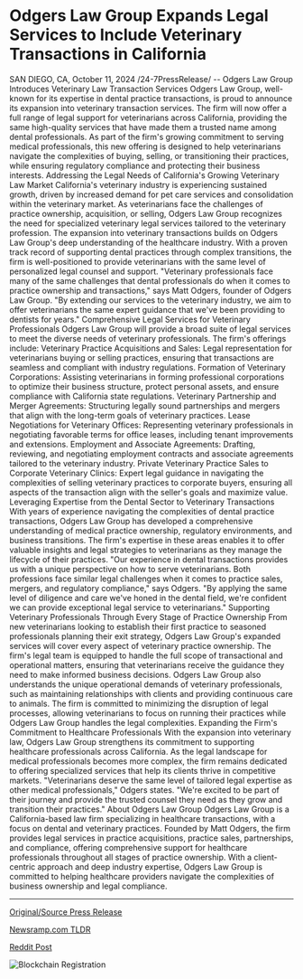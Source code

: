 # Odgers Law Group Expands Legal Services to Include Veterinary Transactions in California

SAN DIEGO, CA, October 11, 2024 /24-7PressRelease/ -- Odgers Law Group Introduces Veterinary Law Transaction Services  Odgers Law Group, well-known for its expertise in dental practice transactions, is proud to announce its expansion into veterinary transaction services. The firm will now offer a full range of legal support for veterinarians across California, providing the same high-quality services that have made them a trusted name among dental professionals.  As part of the firm's growing commitment to serving medical professionals, this new offering is designed to help veterinarians navigate the complexities of buying, selling, or transitioning their practices, while ensuring regulatory compliance and protecting their business interests.  Addressing the Legal Needs of California's Growing Veterinary Law Market California's veterinary industry is experiencing sustained growth, driven by increased demand for pet care services and consolidation within the veterinary market. As veterinarians face the challenges of practice ownership, acquisition, or selling, Odgers Law Group recognizes the need for specialized veterinary legal services tailored to the veterinary profession.  The expansion into veterinary transactions builds on Odgers Law Group's deep understanding of the healthcare industry. With a proven track record of supporting dental practices through complex transitions, the firm is well-positioned to provide veterinarians with the same level of personalized legal counsel and support.  "Veterinary professionals face many of the same challenges that dental professionals do when it comes to practice ownership and transactions," says Matt Odgers, founder of Odgers Law Group. "By extending our services to the veterinary industry, we aim to offer veterinarians the same expert guidance that we've been providing to dentists for years."  Comprehensive Legal Services for Veterinary Professionals Odgers Law Group will provide a broad suite of legal services to meet the diverse needs of veterinary professionals. The firm's offerings include:  Veterinary Practice Acquisitions and Sales: Legal representation for veterinarians buying or selling practices, ensuring that transactions are seamless and compliant with industry regulations.  Formation of Veterinary Corporations: Assisting veterinarians in forming professional corporations to optimize their business structure, protect personal assets, and ensure compliance with California state regulations.  Veterinary Partnership and Merger Agreements: Structuring legally sound partnerships and mergers that align with the long-term goals of veterinary practices.  Lease Negotiations for Veterinary Offices: Representing veterinary professionals in negotiating favorable terms for office leases, including tenant improvements and extensions.  Employment and Associate Agreements: Drafting, reviewing, and negotiating employment contracts and associate agreements tailored to the veterinary industry.  Private Veterinary Practice Sales to Corporate Veterinary Clinics: Expert legal guidance in navigating the complexities of selling veterinary practices to corporate buyers, ensuring all aspects of the transaction align with the seller's goals and maximize value.  Leveraging Expertise from the Dental Sector to Veterinary Transactions With years of experience navigating the complexities of dental practice transactions, Odgers Law Group has developed a comprehensive understanding of medical practice ownership, regulatory environments, and business transitions. The firm's expertise in these areas enables it to offer valuable insights and legal strategies to veterinarians as they manage the lifecycle of their practices.  "Our experience in dental transactions provides us with a unique perspective on how to serve veterinarians. Both professions face similar legal challenges when it comes to practice sales, mergers, and regulatory compliance," says Odgers. "By applying the same level of diligence and care we've honed in the dental field, we're confident we can provide exceptional legal service to veterinarians."  Supporting Veterinary Professionals Through Every Stage of Practice Ownership From new veterinarians looking to establish their first practice to seasoned professionals planning their exit strategy, Odgers Law Group's expanded services will cover every aspect of veterinary practice ownership. The firm's legal team is equipped to handle the full scope of transactional and operational matters, ensuring that veterinarians receive the guidance they need to make informed business decisions.  Odgers Law Group also understands the unique operational demands of veterinary professionals, such as maintaining relationships with clients and providing continuous care to animals. The firm is committed to minimizing the disruption of legal processes, allowing veterinarians to focus on running their practices while Odgers Law Group handles the legal complexities.  Expanding the Firm's Commitment to Healthcare Professionals With the expansion into veterinary law, Odgers Law Group strengthens its commitment to supporting healthcare professionals across California. As the legal landscape for medical professionals becomes more complex, the firm remains dedicated to offering specialized services that help its clients thrive in competitive markets.  "Veterinarians deserve the same level of tailored legal expertise as other medical professionals," Odgers states. "We're excited to be part of their journey and provide the trusted counsel they need as they grow and transition their practices."  About Odgers Law Group Odgers Law Group is a California-based law firm specializing in healthcare transactions, with a focus on dental and veterinary practices. Founded by Matt Odgers, the firm provides legal services in practice acquisitions, practice sales, partnerships, and compliance, offering comprehensive support for healthcare professionals throughout all stages of practice ownership. With a client-centric approach and deep industry expertise, Odgers Law Group is committed to helping healthcare providers navigate the complexities of business ownership and legal compliance. 

---

[Original/Source Press Release](https://www.24-7pressrelease.com/press-release/515193/odgers-law-group-expands-legal-services-to-include-veterinary-transactions-in-california)
                    

[Newsramp.com TLDR](https://newsramp.com/curated-news/odgers-law-group-introduces-veterinary-law-transaction-services/1935b1fbb12246499d116892de27cb2e) 

 



[Reddit Post](https://www.reddit.com/r/HealthCareNewsInfo/comments/1g1446r/odgers_law_group_introduces_veterinary_law/) 



![Blockchain Registration](https://cdn.newsramp.app/24-7PressRelease/qrcode/2410/11/club6LqP.webp)